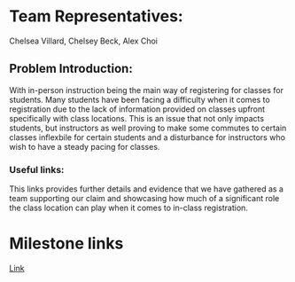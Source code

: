# Team Representatives:
Chelsea Villard, Chelsey Beck, Alex Choi

## Problem Introduction:
With in-person instruction being the main way of registering for classes for students. 
Many students have been facing a difficulty when it comes to registration due to the lack of information provided on classes upfront specifically with class locations. This is an issue that not only impacts students, but instructors as well proving to make some commutes to certain classes inflexbile for certain students and a disturbance for instructors who wish to have a steady pacing for classes. 

### Useful links: 

This links provides further details and evidence that we have gathered as a team supporting our claim and showcasing how much of a significant role the class location can play when it comes to in-class registration.


# Milestone links
[Link](https://drive.google.com/drive/folders/1QgD6KOjKETpPqgwAkgjsDlSb23wbxzrZ)


